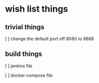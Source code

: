 # wish list things

## trivial things

[ ] change the default port off 8080 to 8888

## build things

[ ]  jenkins file

[ ] docker-compose file
